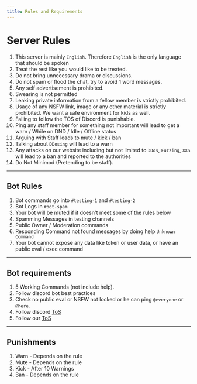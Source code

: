 ```yaml
---
title: Rules and Requirements
---
```


# Server Rules
1. This server is mainly `English`. Therefore `English` is the only language that should be spoken
2. Treat the rest like you would like to be treated.
3. Do not bring unnecessary drama or discussions.
4. Do not spam or flood the chat, try to avoid 1 word messages.
5. Any self advertisement is prohibited.
6. Swearing is not permitted
7. Leaking private information from a fellow member is strictly prohibited.
8. Usage of any NSFW link, image or any other material is strictly prohibited. We want a safe environment for kids as well.
9. Failing to follow the TOS of Discord is punishable.
10. Ping any staff member for something not important will lead to get a warn / While on DND / Idle / Offline status 
11. Arguing with Staff leads to mute / kick / ban
12. Talking about `DDosing` will lead to a warn
13. Any attacks on our website including but not limited to `DDos`, `Fuzzing`, `XXS` will lead to a ban and reported to the authorities
14. Do Not Minimod (Pretending to be staff).
 
---

## Bot Rules
1. Bot commands go into `#testing-1` and `#testing-2`
2. Bot Logs in `#bot-spam` 
3. Your bot will be muted if it doesn't meet some of the rules below
4. Spamming Messages in testing channels
5. Public Owner / Moderation commands
6. Responding Command not found messages by doing help `Unknown Command`
7. Your bot cannot expose any data like token or user data, or have an public eval / exec command

---

## Bot requirements
1. 5 Working Commands (not include help).
2. Follow discord bot best practices
3. Check no public eval or NSFW not locked or he can ping `@everyone` or `@here`.
4. Follow discord [ToS](https://discord.com/terms)
5. Follow our [ToS](https://infinitybots.xyz/legal)

---

## Punishments
1. Warn - Depends on the rule
2. Mute - Depends on the rule
3. Kick - After 10 Warnings
4. Ban - Depends on the rule

 

